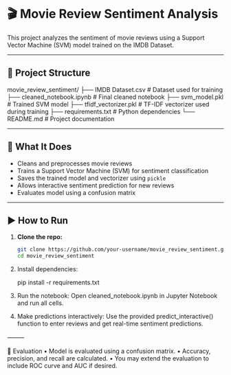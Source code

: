 # 🎬 Movie Review Sentiment Analysis

This project analyzes the sentiment of movie reviews using a Support Vector Machine (SVM) model trained on the IMDB Dataset.

---

## 📁 Project Structure
movie_review_sentiment/
├── IMDB Dataset.csv           # Dataset used for training
├── cleaned_notebook.ipynb     # Final cleaned notebook
├── svm_model.pkl              # Trained SVM model
├── tfidf_vectorizer.pkl       # TF-IDF vectorizer used during training
├── requirements.txt           # Python dependencies
└── README.md                  # Project documentation

---

## 🧠 What It Does

- Cleans and preprocesses movie reviews
- Trains a Support Vector Machine (SVM) for sentiment classification
- Saves the trained model and vectorizer using `pickle`
- Allows interactive sentiment prediction for new reviews
- Evaluates model using a confusion matrix

---

## ▶️ How to Run

1. **Clone the repo:**
   ```bash
   git clone https://github.com/your-username/movie_review_sentiment.git
   cd movie_review_sentiment

2.	Install dependencies:

	pip install -r requirements.txt

3.	Run the notebook:
Open cleaned_notebook.ipynb in Jupyter Notebook and run all cells.

4.	Make predictions interactively:
Use the provided predict_interactive() function to enter reviews and get real-time sentiment predictions.

⸻

🧪 Evaluation
	•	Model is evaluated using a confusion matrix.
	•	Accuracy, precision, and recall are calculated.
	•	You may extend the evaluation to include ROC curve and AUC if desired.

